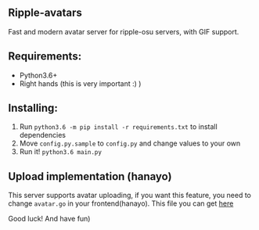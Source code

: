Ripple-avatars
---
Fast and modern avatar server for ripple-osu servers, with GIF support.

## Requirements:
- Python3.6+
- Right hands (this is very important :) )

## Installing:
1. Run `python3.6 -m pip install -r requirements.txt` to install dependencies
2. Move `config.py.sample` to `config.py` and change values to your own
3. Run it! `python3.6 main.py`

## Upload implementation (hanayo)
This server supports avatar uploading, if you want this feature, you need to change `avatar.go` in your frontend(hanayo).
This file you can get [here](https://pastebin.com/gw2UVmu8)

Good luck! And have fun)